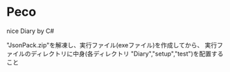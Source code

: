 ﻿# Peco
nice Diary by C#

"JsonPack.zip"を解凍し、実行ファイル(exeファイル)を作成してから、
実行ファイルのディレクトリに中身(各ディレクトリ "Diary","setup","test")を配置すること